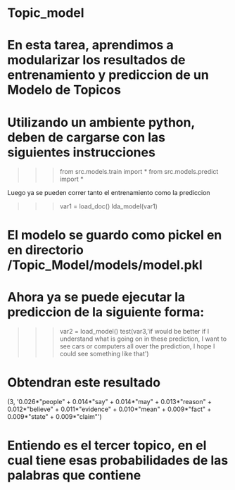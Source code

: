 # Topic_model
# En esta tarea, aprendimos a modularizar los resultados de entrenamiento y prediccion de un Modelo de Topicos
# Utilizando un ambiente python, deben de cargarse con las siguientes instrucciones

>>> from src.models.train import *
>>> from src.models.predict import *

Luego ya se pueden correr tanto el entrenamiento como la prediccion

>>> var1 = load_doc()
>>> lda_model(var1)

# El modelo se guardo como pickel en en directorio /Topic_Model/models/model.pkl
# Ahora ya se puede ejecutar la prediccion de la siguiente forma:

>>> var2 = load_model()
>>> test(var3,'if would be better if I understand what is going on in these prediction, I want to see cars or computers all over the prediction, I hope I could see something like that')

# Obtendran este resultado
(3, '0.026*"people" + 0.014*"say" + 0.014*"may" + 0.013*"reason" + 0.012*"believe" + 0.011*"evidence" + 0.010*"mean" + 0.009*"fact" + 0.009*"state" + 0.009*"claim"')

# Entiendo es el tercer topico, en el cual tiene esas probabilidades de las palabras que contiene

